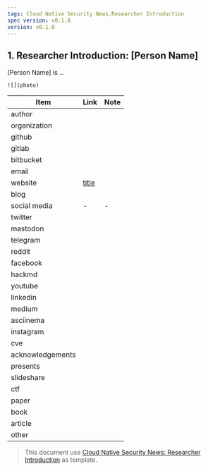 ```yaml
---
tags: Cloud Native Security News,Researcher Introduction
spec version: v0.1.8
version: v0.1.0
---
```


## 1. Researcher Introduction: [Person Name]

[Person Name] is ...

`![](photo)`


| Item             | Link      | Note |
|------------------|-----------|------|
| author           |
| organization     |
| github           |
| gitlab           |
| bitbucket        |
| email            |
| website          | [title]() |
| blog             |
| social media     | -         | -    |
| twitter          |
| mastodon         |
| telegram         |
| reddit           |
| facebook         |
| hackmd           |
| youtube          |
| linkedin         |
| medium           |
| asciinema        |
| instagram        |
| cve              |
| acknowledgements |
| presents         |
| slideshare       |
| ctf              |
| paper            |
| book             |
| article          |
| other            |

> This document use [Cloud Native Security News: Researcher Introduction](https://github.com/ssst0n3/security-research-specification/blob/main/cloud-native-security-news/researcher-introduction.md) as template.